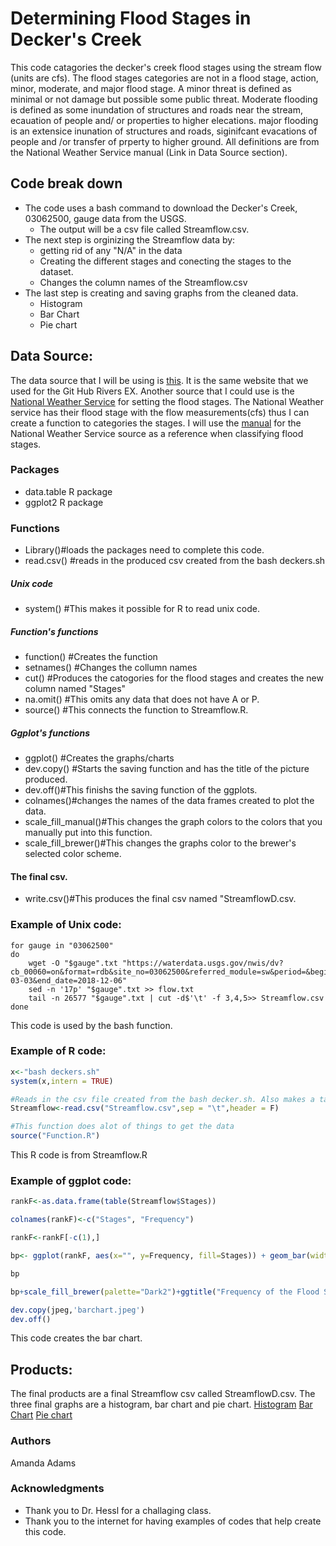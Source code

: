 
# Determining Flood Stages in Decker's Creek
This code catagories the decker's creek flood stages using the stream flow (units are cfs). The flood stages categories are not in a flood stage, action, minor, moderate, and major flood stage. A minor threat is defined as minimal or not damage but possible some public threat. Moderate flooding is defined as some inundation of structures and roads near the stream, ecauation of people and/ or properties to higher elecations. major flooding is an extensice inunation of structures and roads, siginifcant evacations of people and /or transfer of prperty to higher ground. All definitions are from the National Weather Service manual (Link in Data Source section).   



## Code break down
* The code uses a bash command to download the Decker's Creek, 03062500, gauge data from the USGS. 
	* The output will be a csv file called Streamflow.csv.
* The next step is orginizing the Streamflow data by:   
	* getting rid of any "N/A" in the data
	* Creating the different stages and conecting the stages to the dataset. 
	* Changes the column names of the Streamflow.csv
* The last step is creating and saving graphs from the cleaned data. 
	* Histogram 
	* Bar Chart
	* Pie chart

## Data Source:

The data source that I will be using is [this](https://waterdata.usgs.gov/wv/nwis/dv?cb_00060=on&format=rdb&site_no=03062500&referred_module=sw&period=&begin_date=1946-03-01&end_date=2018-12-15). It is the same website that we used for the Git Hub Rivers EX.  Another source that  I could use is the [National Weather Service](https://water.weather.gov/ahps2/hydrograph.php?gage=dckw2&wfo=pbz) for setting the flood stages. The National Weather service has their flood stage with the flow measurements(cfs) thus I can create a function to categories the stages.  I will use the [manual](http://www.nws.noaa.gov/directives/sym/pd01009050curr.pdf) for the National Weather Service source as a reference when classifying flood stages.


### Packages
* data.table R package
* ggplot2 R package 

### Functions
* Library()#loads the packages need to complete this code.
* read.csv() #reads in the produced csv created from the bash deckers.sh
##### Unix code
* system() #This makes it possible for R to read unix code. 
##### Function's functions
* function() #Creates the function 
* setnames() #Changes the collumn names 
* cut() #Produces the catogories for the flood stages and creates the new column named "Stages" 
* na.omit() #This omits any data that does not have A or P. 
* source() #This connects the function to Streamflow.R.
##### Ggplot's functions 
* ggplot() #Creates the graphs/charts
* dev.copy() #Starts the saving function and has the title of the picture produced.
* dev.off()#This finishs the saving function of the ggplots.
* colnames()#changes the names of the data frames created to plot the data. 
* scale_fill_manual()#This changes the graph colors to the colors that you manually put into this function. 
* scale_fill_brewer()#This changes the graphs color to the brewer's selected color scheme. 
#### The final csv.
* write.csv()#This produces the final csv named "StreamflowD.csv. 


### Example of Unix code:
```unix 
for gauge in "03062500"
do
	wget -O "$gauge".txt "https://waterdata.usgs.gov/nwis/dv?cb_00060=on&format=rdb&site_no=03062500&referred_module=sw&period=&begin_date=1946-03-03&end_date=2018-12-06"
	sed -n '17p' "$gauge".txt >> flow.txt
	tail -n 26577 "$gauge".txt | cut -d$'\t' -f 3,4,5>> Streamflow.csv
done

```
This code is used by the bash function. 


### Example of R code:
```r 
x<-"bash deckers.sh"
system(x,intern = TRUE)

#Reads in the csv file created from the bash decker.sh. Also makes a table from the csv. 
Streamflow<-read.csv("Streamflow.csv",sep = "\t",header = F)

#This function does alot of things to get the data 
source("Function.R")

```
This R code is from Streamflow.R 

### Example of ggplot code:
```r 
rankF<-as.data.frame(table(Streamflow$Stages))

colnames(rankF)<-c("Stages", "Frequency")

rankF<-rankF[-c(1),]

bp<- ggplot(rankF, aes(x="", y=Frequency, fill=Stages)) + geom_bar(width = 1, stat = "identity")

bp

bp+scale_fill_brewer(palette="Dark2")+ggtitle("Frequency of the Flood Stages")

dev.copy(jpeg,'barchart.jpeg')
dev.off()

```
This code creates the bar chart. 

## Products:
The final products are a final Streamflow csv called StreamflowD.csv. The three final graphs are a histogram, bar chart and pie chart. 
[Histogram](https://github.com/Blackcat56/Gaging_Flooding/blob/master/Output/Histogram.jpeg)
[Bar Chart](https://github.com/Blackcat56/Gaging_Flooding/blob/master/Output/barchart.jpeg)
[Pie chart](https://github.com/Blackcat56/Gaging_Flooding/blob/master/Output/PieChart.jpeg)


### Authors 

Amanda Adams

### Acknowledgments
* Thank you to Dr. Hessl for a challaging class. 
* Thank you to the internet for having examples of codes that help create this code. 
